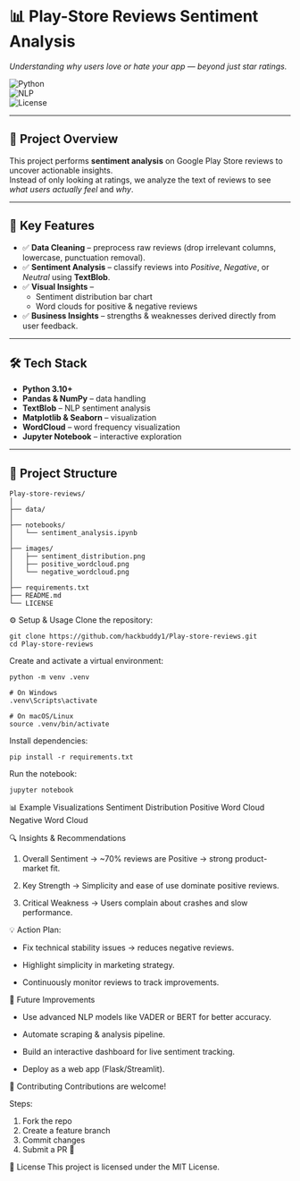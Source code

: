 # 📊 Play-Store Reviews Sentiment Analysis  
*Understanding why users love or hate your app — beyond just star ratings.*

![Python](https://img.shields.io/badge/Python-3.10-blue.svg)  
![NLP](https://img.shields.io/badge/NLP-TextBlob-orange.svg)  
![License](https://img.shields.io/badge/License-MIT-green.svg)  

---

## 🚀 Project Overview  
This project performs **sentiment analysis** on Google Play Store reviews to uncover actionable insights.  
Instead of only looking at ratings, we analyze the text of reviews to see *what users actually feel* and *why*.  

---

## 🎯 Key Features  
- ✅ **Data Cleaning** – preprocess raw reviews (drop irrelevant columns, lowercase, punctuation removal).  
- ✅ **Sentiment Analysis** – classify reviews into *Positive*, *Negative*, or *Neutral* using **TextBlob**.  
- ✅ **Visual Insights** –  
  - Sentiment distribution bar chart  
  - Word clouds for positive & negative reviews  
- ✅ **Business Insights** – strengths & weaknesses derived directly from user feedback.  

---

## 🛠️ Tech Stack  
- **Python 3.10+**  
- **Pandas & NumPy** – data handling  
- **TextBlob** – NLP sentiment analysis  
- **Matplotlib & Seaborn** – visualization  
- **WordCloud** – word frequency visualization  
- **Jupyter Notebook** – interactive exploration  

---

## 📂 Project Structure  

```
Play-store-reviews/
│
├── data/                      
│
├── notebooks/                  
│   └── sentiment_analysis.ipynb
│
├── images/                     
│   ├── sentiment_distribution.png
│   ├── positive_wordcloud.png
│   └── negative_wordcloud.png
│
├── requirements.txt           
├── README.md                  
└── LICENSE
```                 
⚙️ Setup & Usage
Clone the repository:

```
git clone https://github.com/hackbuddy1/Play-store-reviews.git
cd Play-store-reviews
```
Create and activate a virtual environment:

```
python -m venv .venv

# On Windows
.venv\Scripts\activate

# On macOS/Linux
source .venv/bin/activate
```
Install dependencies:

```
pip install -r requirements.txt
```
Run the notebook:

```
jupyter notebook
```

📊 Example Visualizations
Sentiment Distribution
Positive Word Cloud
Negative Word Cloud

🔍 Insights & Recommendations
1. Overall Sentiment → ~70% reviews are Positive → strong product-market fit.

2. Key Strength → Simplicity and ease of use dominate positive reviews.

3. Critical Weakness → Users complain about crashes and slow performance.

💡 Action Plan:

- Fix technical stability issues → reduces negative reviews.

- Highlight simplicity in marketing strategy.

- Continuously monitor reviews to track improvements.

🚀 Future Improvements
- Use advanced NLP models like VADER or BERT for better accuracy.

- Automate scraping & analysis pipeline.

- Build an interactive dashboard for live sentiment tracking.

- Deploy as a web app (Flask/Streamlit).

🤝 Contributing
Contributions are welcome!

Steps:

1. Fork the repo
2. Create a feature branch
3. Commit changes
4. Submit a PR 🎉

📜 License
This project is licensed under the MIT License.
